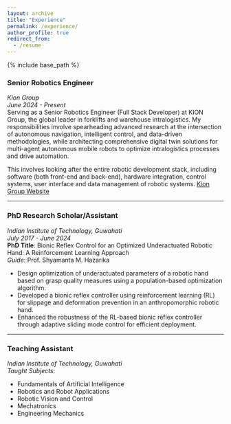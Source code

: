 ```yaml
---
layout: archive
title: "Experience"
permalink: /experience/
author_profile: true
redirect_from:
  - /resume
---
```


{% include base_path %}

<!-- ## Experience -->

### Senior Robotics Engineer  
*Kion Group*  
*June 2024 - Present*  
Serving as a Senior Robotics Engineer (Full Stack Developer) at KION Group, the global leader in forklifts and warehouse intralogistics. My responsibilities involve spearheading advanced research at the intersection of autonomous navigation, intelligent control, and data-driven methodologies, while architecting comprehensive digital twin solutions for multi-agent autonomous mobile robots to optimize intralogistics processes and drive automation.

This involves looking after the entire robotic development stack, including software (both front-end and back-end), hardware integration, control systems, user interface and data management of robotic systems. 
[Kion Group Website](https://www.kiongroup.com/en/)

---

### **PhD Research Scholar/Assistant**  
*Indian Institute of Technology, Guwahati*  
*July 2017 - June 2024*  
**PhD Title**: Bionic Reflex Control for an Optimized Underactuated Robotic Hand: A Reinforcement Learning Approach  
*Guide*: Prof. Shyamanta M. Hazarika  
- Design optimization of underactuated parameters of a robotic hand based on grasp quality measures using a population-based optimization algorithm.  
- Developed a bionic reflex controller using reinforcement learning (RL) for slippage and deformation prevention in an anthropomorphic robotic hand.  
- Enhanced the robustness of the RL-based bionic reflex controller through adaptive sliding mode control for efficient deployment.

---

### **Teaching Assistant**  
*Indian Institute of Technology, Guwahati*  
*Taught Subjects*:  
- Fundamentals of Artificial Intelligence  
- Robotics and Robot Applications  
- Robotic Vision and Control  
- Mechatronics  
- Engineering Mechanics
